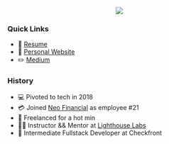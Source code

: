 <p align="center" width="100%">
   <img src="https://user-images.githubusercontent.com/38962736/180025690-ee836b18-7204-43de-adaf-079067f85631.gif" />
</p>


### Quick Links
 - :page_with_curl:	[Resume](https://github.com/connkat/Resume/blob/master/KConnolly%202022.pdf) 
 - :floppy_disk:	[Personal Website](http://connkat.com)
 - :pencil2:	[Medium](https://medium.com/@connkat)

### History 
 - :computer: Pivoted to tech in 2018
 - :credit_card:	 Joined [Neo Financial](http://neofinancial.com) as employee #21
 - :money_with_wings:	Freelanced for a hot min
 - :woman_teacher:	Instructor && Mentor at [Lighthouse Labs](http://lighthouselabs.ca)
 - :palm_tree: Intermediate Fullstack Developer at Checkfront
